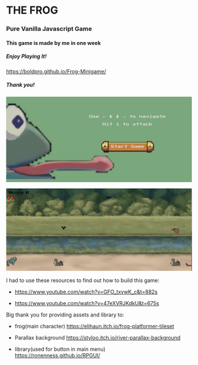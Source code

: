 # THE FROG

### Pure Vanilla Javascript Game

#### This game is made by me in one week

##### Enjoy Playing It! 
https://boldpro.github.io/Frog-Minigame/
##### Thank you!


![Main Menu](./assets/Screenshot.jpg)

![Game Play](./assets/Screenshot1.jpg)


I had to use these resources to find out how to build this game:

- https://www.youtube.com/watch?v=GFO_txvwK_c&t=882s

- https://www.youtube.com/watch?v=47eXVRJKdkU&t=675s




Big thank you for providing assets and library to:

- frog(main character)
https://elihaun.itch.io/frog-platformer-tileset

- Parallax background
https://styloo.itch.io/river-parallax-background

- library(used for button in main menu)
https://ronenness.github.io/RPGUI/



